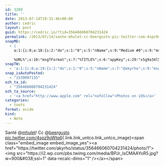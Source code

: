 ```yaml
---
id: 3289
title: ''
date: 2013-07-14T19:31:46+00:00
author: cedric
layout: post
guid: https://cedric.io/?tid=356466060704231424
permalink: /2013/07/14/sante-mhulet-cc-beergusto-pic-twitter-com-4spz9owtq6/
snapMD:
  - |
    a:1:{i:0;a:18:{s:2:"do";s:1:"0";s:5:"nName";s:9:"Medium #0";s:9:"msgFormat";s:19:"%FULLTEXT%
    
    %URL%";s:10:"msgTFormat";s:7:"%TITLE%";s:6:"appKey";s:29:"x5g9a34l5z294i5y2q284e4g54454";s:6:"appSec";s:85:"d3h0a44e4s2b4i5u2r234m5f5b4v2l5q2a444h574347464a454x2w20374447494c484b4w2c464f5u2d4z2";s:8:"inclTags";s:1:"1";s:7:"fltrsOn";i:0;s:5:"fltrs";a:0:{}s:7:"proxyOn";i:0;s:7:"useSURL";i:0;s:1:"v";i:350;s:4:"publ";s:1:"0";s:11:"accessToken";s:65:"2353413aa5437433e5648ccf74a16119308317c52d1a24d8ed99f26add037528a";s:12:"appAppUserID";s:65:"104b21fd8da79171a6e7bf800d03b4b761204f242935e05d2d86850a6b1635f77";s:14:"appAppUserName";s:26:"Cédric Bousmanne (akyrho)";s:13:"appAppUserURL";s:26:"https://medium.com/@akyrho";s:7:"pubList";a:0:{}}}
snapTW:
  - 'a:1:{i:0;a:19:{s:2:"do";s:1:"0";s:5:"nName";s:7:"@akyrho";s:9:"msgFormat";s:26:"%TITLE%. %EXCERPT% - %URL%";s:6:"appKey";s:55:"x5g9a8325v2y475r3c4m48584n53446p423r3r5u3e356j5j3k4r2p3";s:6:"appSec";s:105:"d3h0a94o46415u594v3q5l5n5l4r4x474x4j484o473u4i5w2m4k494z2k344n306n5r3l5v2s554p4n3p3k45495c3z4v4d3m3u5w525";s:7:"fltrsOn";i:0;s:5:"fltrs";a:0:{}s:7:"proxyOn";i:0;s:7:"useSURL";i:0;s:1:"v";i:350;s:5:"twURL";s:25:"http://twitter.com/akyrho";s:11:"accessToken";s:50:"6678782-Eyg60SCeh7762DEIsYtTPD5GVeOuSN8ATMdF2Lpppe";s:14:"accessTokenSec";s:45:"PgGDCbcYLJnR5esZjY9ID72A33mUNCYnQwaQTBsojSJNa";s:5:"tw140";i:0;s:10:"riComments";s:1:"1";s:11:"riCommentsM";s:1:"1";s:12:"riCommentsAA";s:1:"1";s:8:"attchImg";s:1:"1";s:9:"wpImgSize";s:4:"full";}}'
snap_isAutoPosted:
  - "1539097135"
ozh_ta_id:
  - "356466060704231424"
ozh_ta_source:
  - '<a href="http://www.apple.com" rel="nofollow">Photos on iOS</a>'
categories:
  - toots
format: aside
kind:
  - Note
---
```

Santé <span class="username username_linked">@<a href="https://twitter.com/mhulet" title="Michael Hulet">mhulet</a></span>! Cc <span class="username username_linked">@<a href="https://twitter.com/beergusto" title="Beergusto.com">beergusto</a></span> [pic.twitter.com/4spz9oWtq6](https://twitter.com/akyrho/status/356466060704231424/photo/1 "https://twitter.com/akyrho/status/356466060704231424/photo/1"){.link.link_untco.link_untco_image}<span class="embed_image embed_image_yes"><a href="https://twitter.com/akyrho/status/356466060704231424/photo/1"><img src="https://i2.wp.com/pbs.twimg.com/media/BPJr_lsCMAAYoR5.jpg?w=900&#038;ssl=1" data-recalc-dims="1" /></a></span>